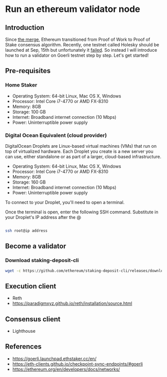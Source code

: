 # Run an ethereum validator node

## Introduction
Since [the merge](https://ethereum.org/en/roadmap/merge/), Ethereum transitioned from Proof of Work to Proof of Stake consensus algorithm. Recently, one testnet called Holesky should be launched at Sep, 15th but unfortunately it [failed](https://twitter.com/protolambda/status/1702691543629328474). So instead I will introduce how to run a validator on Goerli testnet step by step. Let's get started!  

## Pre-requisites

### Home Staker

- Operating System: 64-bit Linux, Mac OS X, Windows
- Processor: Intel Core i7-4770 or AMD FX-8310
- Memory: 8GB
- Storage: 100 GB
- Internet: Broadband internet connection (10 Mbps)
- Power: Uninterruptible power supply

### Digital Ocean Equivalent (cloud provider)

DigitalOcean Droplets are Linux-based virtual machines (VMs) that run on top of virtualized hardware. Each Droplet you create is a new server you can use, either standalone or as part of a larger, cloud-based infrastructure. 

- Operating System: 64-bit Linux, Mac OS X, Windows
- Processor: Intel Core i7-4770 or AMD FX-8310
- Memory: 8GB
- Storage: 160 GB
- Internet: Broadband internet connection (10 Mbps)
- Power: Uninterruptible power supply

To connect to your Droplet, you'll need to open a terminal.


Once the terminal is open, enter the following SSH command. Substitute in your Droplet's IP address after the @

```bash

ssh root@ip address

```

## Become a validator

### Download staking-deposit-cli

```bash
wget -c https://github.com/ethereum/staking-deposit-cli/releases/download/v2.6.0/staking_deposit-cli-33cdafe-linux-amd64.tar.gz -O - | tar -xz
```

## Execution client
- Reth
- https://paradigmxyz.github.io/reth/installation/source.html


## Consensus client
- Lighthouse

## References
- https://goerli.launchpad.ethstaker.cc/en/
- https://eth-clients.github.io/checkpoint-sync-endpoints/#goerli
- https://ethereum.org/en/developers/docs/networks/
